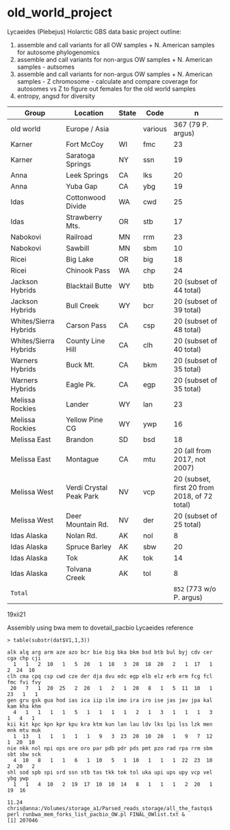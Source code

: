 # old_world_project
Lycaeides (Plebejus) Holarctic GBS data
basic project outline:
1. assemble and call variants for all OW samples + N. American samples for autosome phylogenomics
2. assemble and call variants for non-argus OW samples + N. American samples - autsomes 
3. assemble and call variants for non-argus OW samples + N. American samples - Z chromosome - calculate and compare coverage for autosomes vs Z to figure out females for the old world samples
4. entropy, angsd for diversity

| Group | Location | State | Code | n |
|-------|----------|-------|------|---|
| old world| Europe /  Asia|  | various | 367 (79 P. argus)|
| Karner | Fort McCoy | WI | fmc | 23 |
| Karner | Saratoga Springs | NY | ssn | 19 |
| Anna | Leek Springs | CA | lks | 20 |
| Anna | Yuba Gap| CA | ybg | 19 |
| Idas | Cottonwood Divide| WA | cwd | 25 |
| Idas | Strawberry Mts.| OR | stb | 17 |
| Nabokovi | Railroad| MN | rrm | 23 |
| Nabokovi | Sawbill| MN | sbm | 10 |
| Ricei | Big Lake| OR | big | 18 |
| Ricei | Chinook Pass| WA | chp | 24 |
| Jackson Hybrids | Blacktail Butte| WY | btb | 20 (subset of 44 total) |
| Jackson Hybrids | Bull Creek| WY | bcr | 20 (subset of 39 total) |
| Whites/Sierra Hybrids | Carson Pass| CA | csp | 20 (subset of 48 total) |
| Whites/Sierra Hybrids | County Line Hill| CA | clh | 20 (subset of 40 total) |
| Warners Hybrids | Buck Mt.| CA | bkm | 20 (subset of 35 total) |
| Warners Hybrids | Eagle Pk.| CA | egp | 20 (subset of 35 total) |
| Melissa Rockies | Lander| WY | lan | 23 |
| Melissa Rockies | Yellow Pine CG| WY | ywp | 16 |
| Melissa East | Brandon| SD | bsd | 18 |
| Melissa East | Montague| CA | mtu | 20 (all from 2017, not 2007) |
| Melissa West | Verdi Crystal Peak Park| NV | vcp | 20 (subset, first 20 from 2018, of 72 total) |
| Melissa West | Deer Mountain Rd.| NV | der | 20 (subset of 25 total) |
| Idas Alaska | Nolan Rd.| AK | nol | 8 |
| Idas Alaska | Spruce Barley| AK | sbw | 20 |
| Idas Alaska | Tok| AK | tok | 14 |
| Idas Alaska | Tolvana Creek| AK | tol | 8 |
| `Total` | |  | | `852` (773 w/o P. argus)|

19xii21

Assembly using bwa mem to dovetail_pacbio Lycaeides reference

```
> table(substr(dat$V1,1,3))

alk alq arg arm aze azo bcr bie big bka bkm bsd btb bul byj cdv cer cga chp cji 
  1   1   2  10   1   5  20   1  18   3  20  18  20   2   1  17   1   2  24  10 
clh cma cpq csp cwd cze der dja dvu edc egp elb elz erb erm fcg fcl fmc fvi fvy 
 20   7   1  20  25   2  20   1   2   1  20   8   1   5  11  10   1  23   1   1 
gen gru gsk gua hod ias ica iip ilm imo ira iro ise jas jav jpa kal kam kha khm 
  4   1   1   1   1   5   1   1   1   1   2   1   3   1   1   1   3   1   4   1 
kii kit kpc kpn kpr kpu kra ktm kun lan lau ldv lks lpi lss lzk men mnk mtu muk 
  1  13   1   1   1   1   1   9   3  23  20  10  20   1   9   7  12   1  20  10 
nie nkk nol npi ops ore oro par pdb pdr pds pmt pzo rad rpa rrm sbm sbt sbw sck 
  4  10   8   1   1   6   1  10   5   1  10   1   1   1  22  23  10   2  20   2 
shl sod spb spi srd ssn stb tas tkk tok tol uka upi ups upy vcp vel ybg ywp 
  1   1   4  10   2  19  17  10  10  14   8   1   1   1   2  20   1  19  16 

```
```
11.24
chris@anna:/Volumes/storage_a1/Parsed_reads_storage/all_the_fastqs$ perl runbwa_mem_forks_list_pacbio_OW.pl FINAL_OWlist.txt &
[1] 207046
```

